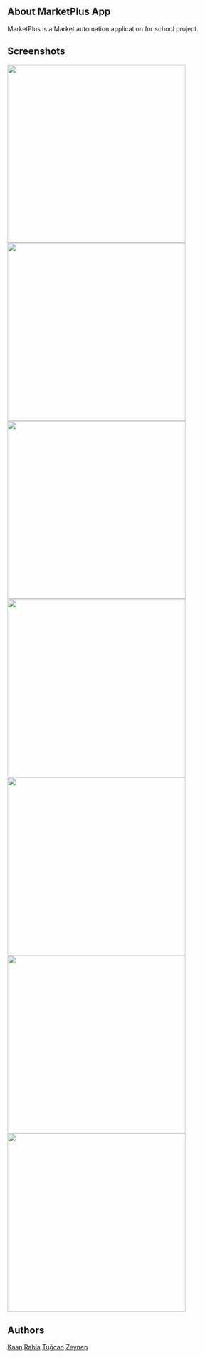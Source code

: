 ## About MarketPlus App
MarketPlus is a Market automation application for school project.
 
## Screenshots
<img src="/images/LoginScreen.png" width="400"/>
<img src="[/images/Ana%20Ekran.PNG](https://github.com/Pessimist58/marketplus/blob/master/images/Ana%20Ekran.PNG)" width="400"/>
<img src="/images/MainScreen.png" width="400"/>
<img src="/images/UserProfileScreen.png" width="400"/>
<img src="/images/SepetScreen.png" width="400"/>
<img src="/images/IadeScreen.png" width="400"/>
<img src="/images/KargoTakipScreen.png" width="400"/>

## Authors

[Kaan](https://github.com/Pessimist58) 
[Rabia](https://github.com/rabi4nur) 
[Tuğcan](https://github.com/tugcansluu) 
[Zeynep](https://github.com/zeynephazndr) 
